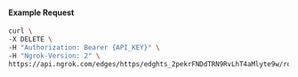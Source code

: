 <!-- Code generated for API Clients. DO NOT EDIT. -->

#### Example Request

```bash
curl \
-X DELETE \
-H "Authorization: Bearer {API_KEY}" \
-H "Ngrok-Version: 2" \
https://api.ngrok.com/edges/https/edghts_2pekrFNDdTRN9RvLhT4aMlyte9w/routes/edghtsrt_2pekrGdMEE9xpKibPUL8gqRXhBQ/oauth
```
